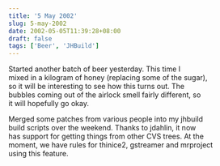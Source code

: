 ```yaml
---
title: '5 May 2002'
slug: 5-may-2002
date: 2002-05-05T11:39:28+08:00
draft: false
tags: ['Beer', 'JHBuild']
---
```


Started another batch of beer yesterday. This time I\
mixed in a kilogram of honey (replacing some of the sugar),\
so it will be interesting to see how this turns out. The\
bubbles coming out of the airlock smell fairly different, so\
it will hopefully go okay.

Merged some patches from various people into my jhbuild\
build scripts over the weekend. Thanks to jdahlin, it now\
has support for getting things from other CVS trees. At the\
moment, we have rules for thinice2, gstreamer and mrproject\
using this feature.

